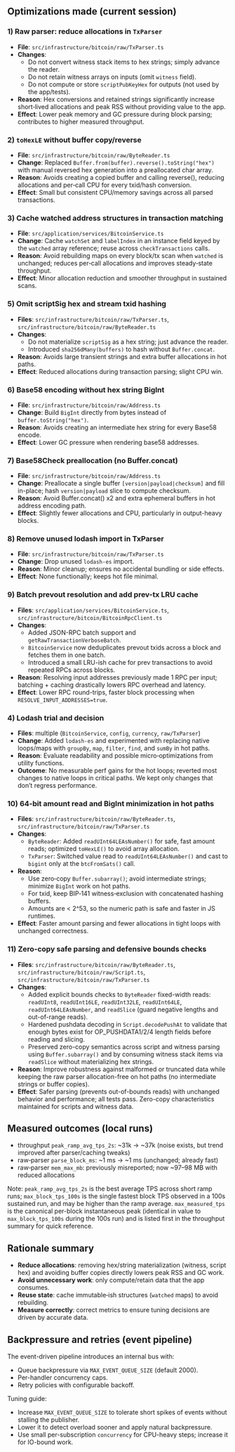 ## Optimizations made (current session)

### 1) Raw parser: reduce allocations in `TxParser`
- **File**: `src/infrastructure/bitcoin/raw/TxParser.ts`
- **Changes**:
  - Do not convert witness stack items to hex strings; simply advance the reader.
  - Do not retain witness arrays on inputs (omit `witness` field).
  - Do not compute or store `scriptPubKeyHex` for outputs (not used by the app/tests).
- **Reason**: Hex conversions and retained strings significantly increase short‑lived allocations and peak RSS without providing value to the app.
- **Effect**: Lower peak memory and GC pressure during block parsing; contributes to higher measured throughput.

### 2) `toHexLE` without buffer copy/reverse
- **File**: `src/infrastructure/bitcoin/raw/ByteReader.ts`
- **Change**: Replaced `Buffer.from(buffer).reverse().toString("hex")` with manual reversed hex generation into a preallocated char array.
- **Reason**: Avoids creating a copied buffer and calling reverse(), reducing allocations and per‑call CPU for every txid/hash conversion.
- **Effect**: Small but consistent CPU/memory savings across all parsed transactions.

### 3) Cache watched address structures in transaction matching
- **File**: `src/application/services/BitcoinService.ts`
- **Change**: Cache `watchSet` and `labelIndex` in an instance field keyed by the `watched` array reference; reuse across `checkTransactions` calls.
- **Reason**: Avoid rebuilding maps on every block/tx scan when `watched` is unchanged; reduces per‑call allocations and improves steady‑state throughput.
- **Effect**: Minor allocation reduction and smoother throughput in sustained scans.

### 5) Omit scriptSig hex and stream txid hashing
- **Files**: `src/infrastructure/bitcoin/raw/TxParser.ts`, `src/infrastructure/bitcoin/raw/ByteReader.ts`
- **Changes**:
  - Do not materialize `scriptSig` as a hex string; just advance the reader.
  - Introduced `sha256dMany(buffers)` to hash without `Buffer.concat`.
- **Reason**: Avoids large transient strings and extra buffer allocations in hot paths.
- **Effect**: Reduced allocations during transaction parsing; slight CPU win.

### 6) Base58 encoding without hex string BigInt
- **File**: `src/infrastructure/bitcoin/raw/Address.ts`
- **Change**: Build `BigInt` directly from bytes instead of `buffer.toString("hex")`.
- **Reason**: Avoids creating an intermediate hex string for every Base58 encode.
- **Effect**: Lower GC pressure when rendering base58 addresses.

### 7) Base58Check preallocation (no Buffer.concat)
- **File**: `src/infrastructure/bitcoin/raw/Address.ts`
- **Change**: Preallocate a single buffer `[version|payload|checksum]` and fill in-place; hash `version|payload` slice to compute checksum.
- **Reason**: Avoid Buffer.concat() x2 and extra ephemeral buffers in hot address encoding path.
- **Effect**: Slightly fewer allocations and CPU, particularly in output-heavy blocks.

### 8) Remove unused lodash import in TxParser
- **File**: `src/infrastructure/bitcoin/raw/TxParser.ts`
- **Change**: Drop unused `lodash-es` import.
- **Reason**: Minor cleanup; ensures no accidental bundling or side effects.
- **Effect**: None functionally; keeps hot file minimal.

### 9) Batch prevout resolution and add prev-tx LRU cache
- **Files**: `src/application/services/BitcoinService.ts`, `src/infrastructure/bitcoin/BitcoinRpcClient.ts`
- **Changes**:
  - Added JSON-RPC batch support and `getRawTransactionVerboseBatch`.
  - `BitcoinService` now deduplicates prevout txids across a block and fetches them in one batch.
  - Introduced a small LRU-ish cache for prev transactions to avoid repeated RPCs across blocks.
- **Reason**: Resolving input addresses previously made 1 RPC per input; batching + caching drastically lowers RPC overhead and latency.
- **Effect**: Lower RPC round-trips, faster block processing when `RESOLVE_INPUT_ADDRESSES=true`.

### 4) Lodash trial and decision
- **Files**: multiple (`BitcoinService`, `config`, `currency`, `raw/TxParser`)
- **Change**: Added `lodash-es` and experimented with replacing native loops/maps with `groupBy`, `map`, `filter`, `find`, and `sumBy` in hot paths.
- **Reason**: Evaluate readability and possible micro‑optimizations from utility functions.
- **Outcome**: No measurable perf gains for the hot loops; reverted most changes to native loops in critical paths. We kept only changes that don’t regress performance.

### 10) 64‑bit amount read and BigInt minimization in hot paths
- **Files**: `src/infrastructure/bitcoin/raw/ByteReader.ts`, `src/infrastructure/bitcoin/raw/TxParser.ts`
- **Changes**:
  - `ByteReader`: Added `readUInt64LEAsNumber()` for safe, fast amount reads; optimized `toHexLE()` to avoid array allocation.
  - `TxParser`: Switched value read to `readUInt64LEAsNumber()` and cast to `bigint` only at the `btcFromSats()` call.
- **Reason**:
  - Use zero‑copy `Buffer.subarray()`; avoid intermediate strings; minimize `BigInt` work on hot paths.
  - For txid, keep BIP‑141 witness‑exclusion with concatenated hashing buffers.
  - Amounts are < 2^53, so the numeric path is safe and faster in JS runtimes.
- **Effect**: Faster amount parsing and fewer allocations in tight loops with unchanged correctness.

### 11) Zero-copy safe parsing and defensive bounds checks
- **Files**: `src/infrastructure/bitcoin/raw/ByteReader.ts`, `src/infrastructure/bitcoin/raw/Script.ts`, `src/infrastructure/bitcoin/raw/TxParser.ts`
- **Changes**:
  - Added explicit bounds checks to `ByteReader` fixed-width reads: `readUInt8`, `readUInt16LE`, `readUInt32LE`, `readUInt64LE`, `readUInt64LEAsNumber`, and `readSlice` (guard negative lengths and out-of-range reads).
  - Hardened pushdata decoding in `Script.decodePushAt` to validate that enough bytes exist for OP_PUSHDATA1/2/4 length fields before reading and slicing.
  - Preserved zero-copy semantics across script and witness parsing using `Buffer.subarray()` and by consuming witness stack items via `readSlice` without materializing hex strings.
- **Reason**: Improve robustness against malformed or truncated data while keeping the raw parser allocation-free on hot paths (no intermediate strings or buffer copies).
- **Effect**: Safer parsing (prevents out-of-bounds reads) with unchanged behavior and performance; all tests pass. Zero-copy characteristics maintained for scripts and witness data.

## Measured outcomes (local runs)
- throughput `peak_ramp_avg_tps_2s`: ~31k → ~37k (noise exists, but trend improved after parser/caching tweaks)
- raw‑parser `parse_block_ms`: ~1 ms → ~1 ms (unchanged; already fast)
- raw‑parser `mem_max_mb`: previously misreported; now ~97–98 MB with reduced allocations

Note: `peak_ramp_avg_tps_2s` is the best average TPS across short ramp runs; `max_block_tps_100s` is the single fastest block TPS observed in a 100s sustained run, and may be higher than the ramp average. `max_measured_tps` is the canonical per-block instantaneous peak (identical in value to `max_block_tps_100s` during the 100s run) and is listed first in the throughput summary for quick reference.

## Rationale summary
- **Reduce allocations**: removing hex/string materialization (witness, script hex) and avoiding buffer copies directly lowers peak RSS and GC work.
- **Avoid unnecessary work**: only compute/retain data that the app consumes.
- **Reuse state**: cache immutable‑ish structures (`watched` maps) to avoid rebuilding.
- **Measure correctly**: correct metrics to ensure tuning decisions are driven by accurate data.

## Backpressure and retries (event pipeline)

The event-driven pipeline introduces an internal bus with:

- Queue backpressure via `MAX_EVENT_QUEUE_SIZE` (default 2000).
- Per-handler concurrency caps.
- Retry policies with configurable backoff.

Tuning guide:

- Increase `MAX_EVENT_QUEUE_SIZE` to tolerate short spikes of events without stalling the publisher.
- Lower it to detect overload sooner and apply natural backpressure.
- Use small per-subscription `concurrency` for CPU-heavy steps; increase it for IO-bound work.

